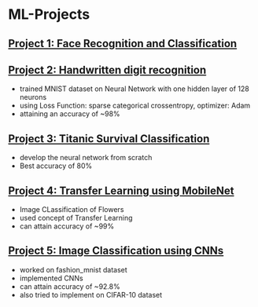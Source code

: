 # ML-Projects

## [Project 1: Face Recognition and Classification](https://github.com/aman247av/ML-Projects/blob/main/Face%20Recognition%20and%20Classification%20Project.ipynb)

## [Project 2: Handwritten digit recognition](https://github.com/aman247av/ML-Projects/blob/main/Handwritten%20digit%20recognition.ipynb)
-  trained MNIST dataset on Neural Network with one hidden layer of 128 neurons
-  using Loss Function: sparse categorical crossentropy, optimizer: Adam 
-  attaining an accuracy of ~98%

## [Project 3: Titanic Survival Classification](https://github.com/aman247av/ML-Projects/tree/main/Titanic%20Classification)
- develop the neural network from scratch
- Best accuracy of 80%

## [Project 4: Transfer Learning using MobileNet](https://github.com/aman247av/ML-Projects/tree/main/MobileNet)
- Image CLassification of Flowers
- used concept of Transfer Learning
- can attain accuracy of ~99%

## [Project 5: Image Classification using CNNs](https://github.com/aman247av/ML-Projects/tree/main/MobileNet)
- worked on fashion_mnist dataset
- implemented CNNs
- can attain accuracy of ~92.8%
- also tried to implement on CIFAR-10 dataset